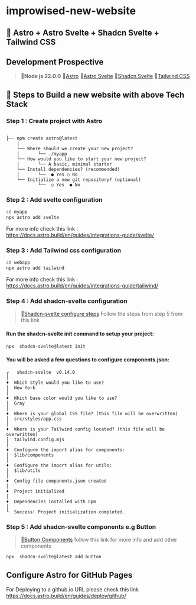 # improwised-new-website

## 🔮 Astro + Astro Svelte + Shadcn Svelte + Tailwind CSS


## Development Prospective

> 🔹**Node js 22.0.0**
> 🔹[Astro](https://astro.build/)
> 🔹[Astro Svelte](https://docs.astro.build/en/guides/integrations-guide/svelte/)
> 🔹[Shadcn Svelte](https://www.shadcn-svelte.com/docs/installation/astro)
> 🔹[Tailwind CSS](https://docs.astro.build/en/guides/integrations-guide/tailwind/)


## 🚀 Steps to Build a new website with above Tech Stack

### Step 1 : Create project with Astro

```text

├── npm create astro@latest
    │
    └── Where should we create your new project?
    │       └── ./myapp
    └── How would you like to start your new project?
    │       └── A basic, minimal starter
    └── Install dependencies? (recommended)
    │       └──  ● Yes ○ No
    └── Initialize a new git repository? (optional)
		    └──  ○ Yes  ● No

```

### Step 2 : Add svelte configuration


```bash
cd myapp
npx astro add svelte
```
For more info check this link : https://docs.astro.build/en/guides/integrations-guide/svelte/


### Step 3 : Add Tailwind css configuration


```bash
cd webapp
npx astro add tailwind
```
For more info check this link : https://docs.astro.build/en/guides/integrations-guide/tailwind/


### Step 4 : Add shadcn-svelte configuration

> 🔹[Shadcn-svelte configure steps](https://www.shadcn-svelte.com/docs/installation/astro) Follow the steps from step 5 from this link


#### Run the shadcn-svelte init command to setup your project:
```bash
npx  shadcn-svelte@latest init
```
#### You will be asked a few questions to configure components.json:

```text
┌   shadcn-svelte  v0.14.0
│
♦️  Which style would you like to use?
│  New York
│
♦️  Which base color would you like to use?
│  Gray
│
♦️  Where is your global CSS file? (this file will be overwritten)
│  src/styles/app.css
│
♦️  Where is your Tailwind config located? (this file will be overwritten)
│  tailwind.config.mjs
│
♦️  Configure the import alias for components:
│  $lib/components
│
♦️  Configure the import alias for utils:
│  $lib/utils
│
♦️  Config file components.json created
│
♦️  Project initialized
│
♦️  Dependencies installed with npm
│
└  Success! Project initialization completed.
```

### Step 5 : Add shadcn-svelte components e.g Button
> 🔹[Button Components](https://www.shadcn-svelte.com/docs/components/button) follow this link for more info and add other components
```bash
npx  shadcn-svelte@latest add button
```


## Configure Astro for GitHub Pages
   For Deploying to a github.io URL please check this link
   https://docs.astro.build/en/guides/deploy/github/



